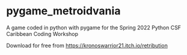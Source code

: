 # pygame_metroidvania
A game coded in python with pygame for the Spring 2022 Python CSF Caribbean Coding Workshop

Download for free from https://kronoswarrior21.itch.io/retribution
